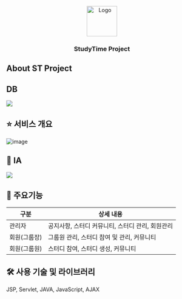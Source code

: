 <!-- PROJECT LOGO -->
<br />
<div align="center">
    <img src="https://file.notion.so/f/s/9ea79750-a6e3-489a-bb74-7500e9843db4/study3.png?id=1070cc02-91fb-49d8-a3a1-9c21186c18b2&table=block&spaceId=43c03df8-58d2-49b3-b468-13d6af71e3e2&expirationTimestamp=1682649249736&signature=lBHND655lyCj7uKvx-Br8-GKHNpMarVYDqKJycFbwGQ&downloadName=study3.png" alt="Logo" width="80" height="80">
  </a>

  <h3 align="center">StudyTime Project</h3>

</div>

<!-- ABOUT THE PROJECT -->
## About ST Project

## DB
<img src="https://file.notion.so/f/s/adef0615-4d93-4a3a-bffb-7ebee7f405ba/board.png?id=1cf67e0f-ec31-44ba-b5fa-7f6a5a7c3951&table=block&spaceId=43c03df8-58d2-49b3-b468-13d6af71e3e2&expirationTimestamp=1682669445448&signature=zAskRRXCWsqPLBBssav3dszYwTkKtxLyN4B4XxibADg&downloadName=board.png">

## ⭐ 서비스 개요
![image](https://user-images.githubusercontent.com/122503466/234857440-a6ad9cf5-8ac0-4c1d-ae11-09a2a3dc05c3.png)

## 📜 IA
<img src="https://file.notion.so/f/s/d61b010a-cd63-4cfe-959e-c73964ec98c9/Untitled.png?id=c71ea557-894f-4a4f-869f-b8aa2ff03396&table=block&spaceId=43c03df8-58d2-49b3-b468-13d6af71e3e2&expirationTimestamp=1682649099936&signature=-KBo76vDtqPSeVsrV9FvRkFCFFuslhXLLOigoxO4Iy0&downloadName=Untitled.png"> 

## 📱 주요기능


|구분|상세 내용|
|------|---|
|관리자|공지사항, 스터디 커뮤니티, 스터디 관리, 회원관리|
|회원(그룹장)|그룹원 관리, 스터디 참여 및 관리, 커뮤니티|
|회원(그룹원)|스터디 참여, 스터디 생성, 커뮤니티|


## 🛠️ 사용 기술 및 라이브러리
JSP, Servlet, JAVA, JavaScript, AJAX

